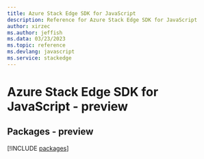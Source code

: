 ```yaml
---
title: Azure Stack Edge SDK for JavaScript
description: Reference for Azure Stack Edge SDK for JavaScript
author: xirzec
ms.author: jeffish
ms.data: 03/23/2023
ms.topic: reference
ms.devlang: javascript
ms.service: stackedge
---
```

# Azure Stack Edge SDK for JavaScript - preview
## Packages - preview
[!INCLUDE [packages](stack-edge-index.md)]